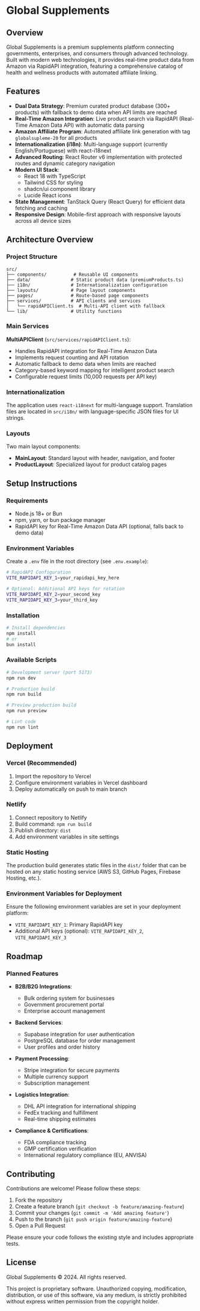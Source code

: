 # Global Supplements

## Overview

Global Supplements is a premium supplements platform connecting governments, enterprises, and consumers through advanced technology. Built with modern web technologies, it provides real-time product data from Amazon via RapidAPI integration, featuring a comprehensive catalog of health and wellness products with automated affiliate linking.

## Features

- **Dual Data Strategy**: Premium curated product database (300+ products) with fallback to demo data when API limits are reached
- **Real-Time Amazon Integration**: Live product search via RapidAPI (Real-Time Amazon Data API) with automatic data parsing
- **Amazon Affiliate Program**: Automated affiliate link generation with tag `globalsupleme-20` for all products
- **Internationalization (i18n)**: Multi-language support (currently English/Portuguese) with react-i18next
- **Advanced Routing**: React Router v6 implementation with protected routes and dynamic category navigation
- **Modern UI Stack**: 
  - React 18 with TypeScript
  - Tailwind CSS for styling
  - shadcn/ui component library
  - Lucide React icons
- **State Management**: TanStack Query (React Query) for efficient data fetching and caching
- **Responsive Design**: Mobile-first approach with responsive layouts across all device sizes

## Architecture Overview

### Project Structure

```
src/
├── components/          # Reusable UI components
├── data/               # Static product data (premiumProducts.ts)
├── i18n/               # Internationalization configuration
├── layouts/            # Page layout components
├── pages/              # Route-based page components
├── services/           # API clients and services
│   └── rapidAPIClient.ts  # Multi-API client with fallback
└── lib/                # Utility functions
```

### Main Services

**MultiAPIClient** (`src/services/rapidAPIClient.ts`):
- Handles RapidAPI integration for Real-Time Amazon Data
- Implements request counting and API rotation
- Automatic fallback to demo data when limits are reached
- Category-based keyword mapping for intelligent product search
- Configurable request limits (10,000 requests per API key)

### Internationalization

The application uses `react-i18next` for multi-language support. Translation files are located in `src/i18n/` with language-specific JSON files for UI strings.

### Layouts

Two main layout components:
- **MainLayout**: Standard layout with header, navigation, and footer
- **ProductLayout**: Specialized layout for product catalog pages

## Setup Instructions

### Requirements

- Node.js 18+ or Bun
- npm, yarn, or bun package manager
- RapidAPI key for Real-Time Amazon Data API (optional, falls back to demo data)

### Environment Variables

Create a `.env` file in the root directory (see `.env.example`):

```bash
# RapidAPI Configuration
VITE_RAPIDAPI_KEY_1=your_rapidapi_key_here

# Optional: Additional API keys for rotation
VITE_RAPIDAPI_KEY_2=your_second_key
VITE_RAPIDAPI_KEY_3=your_third_key
```

### Installation

```bash
# Install dependencies
npm install
# or
bun install
```

### Available Scripts

```bash
# Development server (port 5173)
npm run dev

# Production build
npm run build

# Preview production build
npm run preview

# Lint code
npm run lint
```

## Deployment

### Vercel (Recommended)

1. Import the repository to Vercel
2. Configure environment variables in Vercel dashboard
3. Deploy automatically on push to main branch

### Netlify

1. Connect repository to Netlify
2. Build command: `npm run build`
3. Publish directory: `dist`
4. Add environment variables in site settings

### Static Hosting

The production build generates static files in the `dist/` folder that can be hosted on any static hosting service (AWS S3, GitHub Pages, Firebase Hosting, etc.).

### Environment Variables for Deployment

Ensure the following environment variables are set in your deployment platform:

- `VITE_RAPIDAPI_KEY_1`: Primary RapidAPI key
- Additional API keys (optional): `VITE_RAPIDAPI_KEY_2`, `VITE_RAPIDAPI_KEY_3`

## Roadmap

### Planned Features

- **B2B/B2G Integrations**: 
  - Bulk ordering system for businesses
  - Government procurement portal
  - Enterprise account management
  
- **Backend Services**:
  - Supabase integration for user authentication
  - PostgreSQL database for order management
  - User profiles and order history
  
- **Payment Processing**:
  - Stripe integration for secure payments
  - Multiple currency support
  - Subscription management
  
- **Logistics Integration**:
  - DHL API integration for international shipping
  - FedEx tracking and fulfillment
  - Real-time shipping estimates
  
- **Compliance & Certifications**:
  - FDA compliance tracking
  - GMP certification verification
  - International regulatory compliance (EU, ANVISA)

## Contributing

Contributions are welcome! Please follow these steps:

1. Fork the repository
2. Create a feature branch (`git checkout -b feature/amazing-feature`)
3. Commit your changes (`git commit -m 'Add amazing feature'`)
4. Push to the branch (`git push origin feature/amazing-feature`)
5. Open a Pull Request

Please ensure your code follows the existing style and includes appropriate tests.

## License

Global Supplements © 2024. All rights reserved.

This project is proprietary software. Unauthorized copying, modification, distribution, or use of this software, via any medium, is strictly prohibited without express written permission from the copyright holder.
